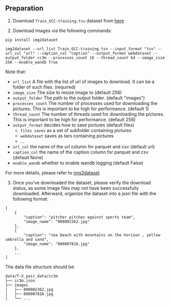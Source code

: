 

## Preparation

1. Download `Train_GCC-training.tsv` dataset from [here](https://ai.google.com/research/ConceptualCaptions/download) 


2. Download images via the following commands:
```commandline
pip install img2dataset

img2dataset --url_list Train_GCC-training.tsv --input_format "tsv" --url_col "url" --caption_col "caption" --output_format webdataset --output_folder cc3m --processes_count 16 --thread_count 64 --image_size 256 --enable_wandb True
```
Note that: 

- `url_list` A file with the list of url of images to download. It can be a folder of such files. (required)
- `image_size` The size to resize image to (default 256)
- `output_folder` The path to the output folder. (default "images")
- `processes_count` The number of processes used for downloading the pictures. This is important to be high for performance. (default 1)
- `thread_count` The number of threads used for downloading the pictures. This is important to be high for performance. (default 256)
- `output_format` decides how to save pictures (default files)
  - `files saves` as a set of subfolder containing pictures
  - `webdataset` saves as tars containing pictures
  - ...
- `url_col` the name of the url column for parquet and csv (default url)
- `caption_col` the name of the caption column for parquet and csv (default None)
- `enable_wandb` whether to enable wandb logging (default False)

For more details, please refer to [img2dataset](https://github.com/rom1504/img2dataset/blob/main/README.md)



3. Once you've downloaded the dataset, please verify the download status, as some image files may not have been successfully downloaded. Afterward, organize the dataset into a json file with the following format:

```angular2html
[   
    {
        "caption": "pitcher pitches against sports team",
        "image_name": "000002362.jpg"
    },
    {
        "caption": "sea beach with mountains on the horizon , yellow umbrella and sand",
        "image_name": "000007816.jpg"
    },
    ...
]
```
The data file structure should be:
```angular2html
data/T-X_pair_data/cc3m
├── cc3m.json
├── images
|   ├── 000002362.jpg
|   ├── 000007816.jpg
|   └── ...
```